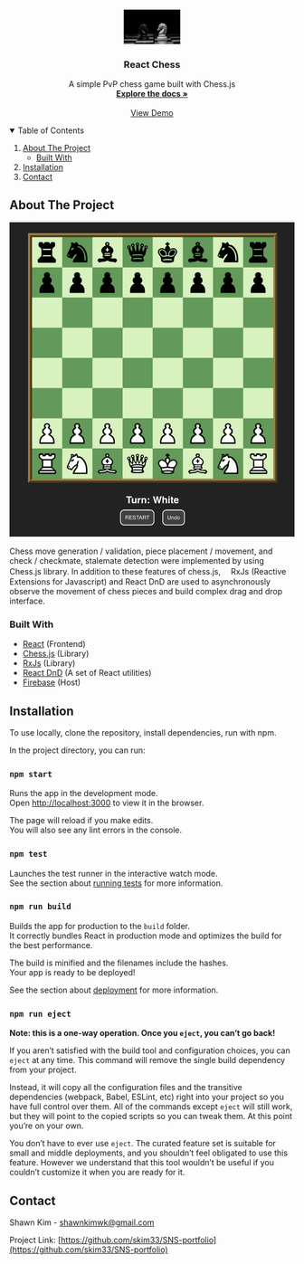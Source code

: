 <!-- PROJECT LOGO -->
<br />
<p align="center">
  <a href="https://github.com/skim33/React-Chess">
    <img src="src/assets/logo.jpg" alt="Logo" width="100" height="auto">
  </a>

  <h3 align="center">React Chess</h3>

  <p align="center">
    A simple PvP chess game built with Chess.js
    <br />
    <a href="https://github.com/skim33/React-Chess"><strong>Explore the docs »</strong></a>
    <br />
    <br />
    <a href="https://chess-17050.web.app/">View Demo</a>
    <br />
  </p>
</p>

<!-- TABLE OF CONTENTS -->
<details open="open">
  <summary>Table of Contents</summary>
  <ol>
    <li>
      <a href="#about-the-project">About The Project</a>
      <ul>
        <li><a href="#built-with">Built With</a></li>
      </ul>
    </li>
    <li><a href="#installation">Installation</a></li>
    <li><a href="#contact">Contact</a></li>
  </ol>
</details>

<!-- ABOUT THE PROJECT -->

## About The Project

[![Product Name Screen Shot][product-screenshot]](https://shawn-kim-portfolio.web.app/messaging)

Chess move generation / validation, piece placement / movement, and check / checkmate, stalemate detection were implemented by using Chess.js library. In addition to these features of chess.js,　 RxJs (Reactive Extensions for Javascript) and React DnD are used to asynchronously observe the movement of chess pieces and build complex drag and drop interface.

### Built With

- [React](https://reactjs.org/) (Frontend)
- [Chess.js](https://github.com/jhlywa/chess.js/blob/master/README.md) (Library)
- [RxJs](https://rxjs.dev/) (Library)
- [React DnD](https://react-dnd.github.io/react-dnd/about) (A set of React utilities)
- [Firebase](https://firebase.google.com/) (Host)

<!-- GETTING STARTED -->

## Installation

To use locally, clone the repository, install dependencies, run with npm.

In the project directory, you can run:

### `npm start`

Runs the app in the development mode.\
Open [http://localhost:3000](http://localhost:3000) to view it in the browser.

The page will reload if you make edits.\
You will also see any lint errors in the console.

### `npm test`

Launches the test runner in the interactive watch mode.\
See the section about [running tests](https://facebook.github.io/create-react-app/docs/running-tests) for more information.

### `npm run build`

Builds the app for production to the `build` folder.\
It correctly bundles React in production mode and optimizes the build for the best performance.

The build is minified and the filenames include the hashes.\
Your app is ready to be deployed!

See the section about [deployment](https://facebook.github.io/create-react-app/docs/deployment) for more information.

### `npm run eject`

**Note: this is a one-way operation. Once you `eject`, you can’t go back!**

If you aren’t satisfied with the build tool and configuration choices, you can `eject` at any time. This command will remove the single build dependency from your project.

Instead, it will copy all the configuration files and the transitive dependencies (webpack, Babel, ESLint, etc) right into your project so you have full control over them. All of the commands except `eject` will still work, but they will point to the copied scripts so you can tweak them. At this point you’re on your own.

You don’t have to ever use `eject`. The curated feature set is suitable for small and middle deployments, and you shouldn’t feel obligated to use this feature. However we understand that this tool wouldn’t be useful if you couldn’t customize it when you are ready for it.

## Contact

Shawn Kim - shawnkimwk@gmail.com

Project Link: [https://github.com/skim33/SNS-portfolio](https://github.com/skim33/SNS-portfolio)

<!-- MARKDOWN LINKS & IMAGES -->
<!-- https://www.markdownguide.org/basic-syntax/#reference-style-links -->

[product-screenshot]: src/assets/screen_shot.png
